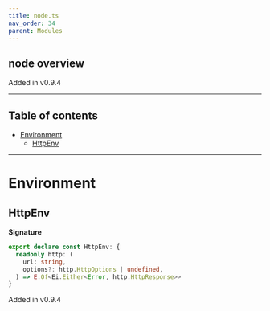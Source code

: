 ```yaml
---
title: node.ts
nav_order: 34
parent: Modules
---
```


## node overview

Added in v0.9.4

---

<h2 class="text-delta">Table of contents</h2>

- [Environment](#environment)
  - [HttpEnv](#httpenv)

---

# Environment

## HttpEnv

**Signature**

```ts
export declare const HttpEnv: {
  readonly http: (
    url: string,
    options?: http.HttpOptions | undefined,
  ) => E.Of<Ei.Either<Error, http.HttpResponse>>
}
```

Added in v0.9.4
